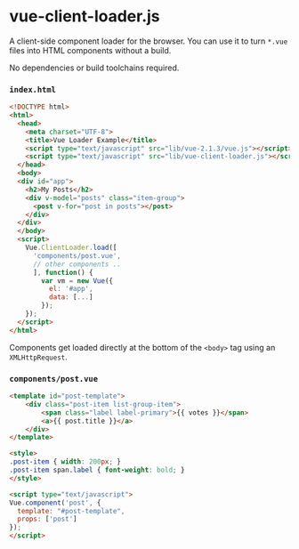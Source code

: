 # vue-client-loader.js

A client-side component loader for the browser. You can use it to turn `*.vue` files into HTML components without a build.

No dependencies or build toolchains required.

### `index.html`
```html
<!DOCTYPE html>
<html>
  <head>
    <meta charset="UTF-8">
    <title>Vue Loader Example</title>
    <script type="text/javascript" src="lib/vue-2.1.3/vue.js"></script>
    <script type="text/javascript" src="lib/vue-client-loader.js"></script>
  </head>
  <body>
  <div id="app">
    <h2>My Posts</h2>
    <div v-model="posts" class="item-group">
      <post v-for="post in posts"></post>
    </div>
  </div>
  </body>
  <script>
    Vue.ClientLoader.load([
      'components/post.vue',
      // other components ..
      ], function() {
        var vm = new Vue({
          el: '#app',
          data: [...]
        });
    });
  </script>
</html>
```

Components get loaded directly at the bottom of the `<body>` tag using an `XMLHttpRequest`.

### `components/post.vue`
```html
<template id="post-template">
    <div class="post-item list-group-item">
        <span class="label label-primary">{{ votes }}</span>
        <a>{{ post.title }}</a>
    </div>
</template>

<style>
.post-item { width: 200px; }
.post-item span.label { font-weight: bold; }
</style>

<script type="text/javascript">
Vue.component('post', {
  template: "#post-template",
  props: ['post']
});
</script>
